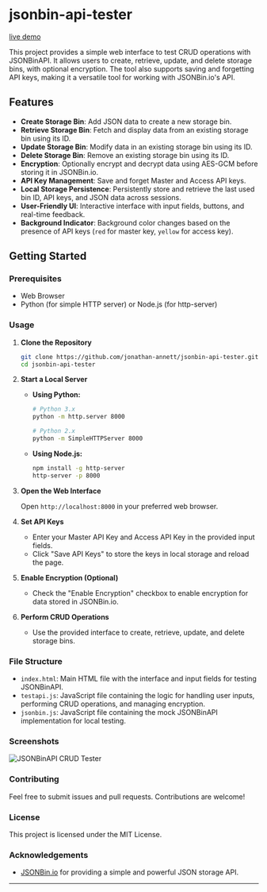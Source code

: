 # jsonbin-api-tester

[live demo](https://github.com/jonathan-annett/jsonbin-api-tester)

This project provides a simple web interface to test CRUD operations with JSONBinAPI. It allows users to create, retrieve, update, and delete storage bins, with optional encryption. The tool also supports saving and forgetting API keys, making it a versatile tool for working with JSONBin.io's API.

## Features

- **Create Storage Bin**: Add JSON data to create a new storage bin.
- **Retrieve Storage Bin**: Fetch and display data from an existing storage bin using its ID.
- **Update Storage Bin**: Modify data in an existing storage bin using its ID.
- **Delete Storage Bin**: Remove an existing storage bin using its ID.
- **Encryption**: Optionally encrypt and decrypt data using AES-GCM before storing it in JSONBin.io.
- **API Key Management**: Save and forget Master and Access API keys.
- **Local Storage Persistence**: Persistently store and retrieve the last used bin ID, API keys, and JSON data across sessions.
- **User-Friendly UI**: Interactive interface with input fields, buttons, and real-time feedback.
- **Background Indicator**: Background color changes based on the presence of API keys (`red` for master key, `yellow` for access key).

## Getting Started

### Prerequisites

- Web Browser
- Python (for simple HTTP server) or Node.js (for http-server)

### Usage

1. **Clone the Repository**

    ```sh
    git clone https://github.com/jonathan-annett/jsonbin-api-tester.git
    cd jsonbin-api-tester
    ```

2. **Start a Local Server**

    - **Using Python:**

      ```sh
      # Python 3.x
      python -m http.server 8000

      # Python 2.x
      python -m SimpleHTTPServer 8000
      ```

    - **Using Node.js:**

      ```sh
      npm install -g http-server
      http-server -p 8000
      ```

3. **Open the Web Interface**

    Open `http://localhost:8000` in your preferred web browser.

4. **Set API Keys**

    - Enter your Master API Key and Access API Key in the provided input fields.
    - Click "Save API Keys" to store the keys in local storage and reload the page.

5. **Enable Encryption (Optional)**

    - Check the "Enable Encryption" checkbox to enable encryption for data stored in JSONBin.io.

6. **Perform CRUD Operations**

    - Use the provided interface to create, retrieve, update, and delete storage bins.

### File Structure

- `index.html`: Main HTML file with the interface and input fields for testing JSONBinAPI.
- `testapi.js`: JavaScript file containing the logic for handling user inputs, performing CRUD operations, and managing encryption.
- `jsonbin.js`: JavaScript file containing the mock JSONBinAPI implementation for local testing.

### Screenshots

![JSONBinAPI CRUD Tester](screenshot.png)

### Contributing

Feel free to submit issues and pull requests. Contributions are welcome!

### License

This project is licensed under the MIT License.

### Acknowledgements

- [JSONBin.io](https://jsonbin.io) for providing a simple and powerful JSON storage API.

---

